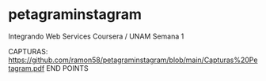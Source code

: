# petagraminstagram
Integrando Web Services Coursera / UNAM Semana 1

CAPTURAS:
https://github.com/ramon58/petagraminstagram/blob/main/Capturas%20Petagram.pdf
END POINTS
